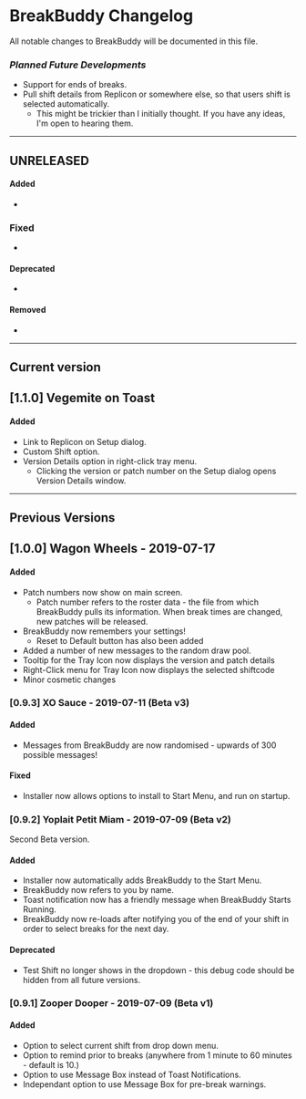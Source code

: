 # BreakBuddy Changelog
All notable changes to BreakBuddy will be documented in this file.

### *Planned Future Developments*
* Support for ends of breaks.
* Pull shift details from Replicon or somewhere else, so that users shift is selected automatically.
  * This might be trickier than I initially thought. If you have any ideas, I'm open to hearing them.

----------------------------------------
## UNRELEASED <!--- [1.x.x] Up & Go -->
#### Added
-
### Fixed
-
#### Deprecated
-
#### Removed
-
----------------------------------------
## Current version 
## [1.1.0] Vegemite on Toast
#### Added
- Link to Replicon on Setup dialog.
- Custom Shift option.
- Version Details option in right-click tray menu.
  - Clicking the version or patch number on the Setup dialog opens Version Details window.

----------------------------------------
## Previous Versions
## [1.0.0] Wagon Wheels - 2019-07-17
#### Added
- Patch numbers now show on main screen.
  - Patch number refers to the roster data - the file from which BreakBuddy pulls its information. When break times are changed, new patches will be released.
- BreakBuddy now remembers your settings!
  - Reset to Default button has also been added
- Added a number of new messages to the random draw pool.
- Tooltip for the Tray Icon now displays the version and patch details
- Right-Click menu for Tray Icon now displays the selected shiftcode
- Minor cosmetic changes

### [0.9.3] XO Sauce - 2019-07-11 (Beta v3)
#### Added
- Messages from BreakBuddy are now randomised - upwards of 300 possible messages!
#### Fixed
- Installer now allows options to install to Start Menu, and run on startup.

### [0.9.2] Yoplait Petit Miam - 2019-07-09 (Beta v2)
Second Beta version.
#### Added 
- Installer now automatically adds BreakBuddy to the Start Menu.
- BreakBuddy now refers to you by name.
- Toast notification now has a friendly message when BreakBuddy Starts Running.
- BreakBuddy now re-loads after notifying you of the end of your shift in order to select breaks for the next day.
#### Deprecated
- Test Shift no longer shows in the dropdown - this debug code should be hidden from all future versions.

### [0.9.1] Zooper Dooper - 2019-07-09 (Beta v1)
#### Added
- Option to select current shift from drop down menu.
- Option to remind prior to breaks (anywhere from 1 minute to 60 minutes - default is 10.)
- Option to use Message Box instead of Toast Notifications.
- Independant option to use Message Box for pre-break warnings.
